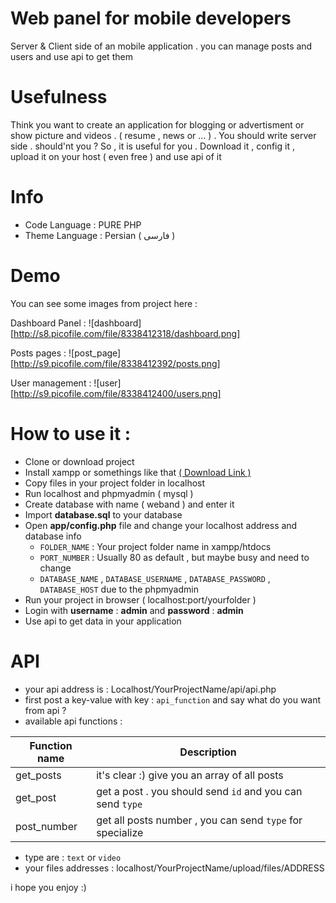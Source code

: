 # Web panel for mobile developers
Server &amp; Client side of an mobile application . you can manage posts and users and use api to get them

# Usefulness
Think you want to create an application for blogging or advertisment or show picture and videos . ( resume , news or ... ) . You should write server side . should'nt you ? So , it is useful for you . Download it , config it , upload it on your host ( even free ) and use api of it

# Info 
- Code Language : PURE PHP 
- Theme Language : Persian ( فارسی )

# Demo
You can see some images from project here :

Dashboard Panel :
![dashboard][http://s8.picofile.com/file/8338412318/dashboard.png]

Posts pages :
![post_page][http://s9.picofile.com/file/8338412392/posts.png]

User management :
![user][http://s9.picofile.com/file/8338412400/users.png]


# How to use it :
- Clone or download project
- Install xampp or somethings like that [( Download Link )](http://p30download.com/fa/entry/37583)
- Copy files in your project folder in localhost
- Run localhost and phpmyadmin ( mysql )
- Create database with name ( weband ) and enter it
- Import **database.sql** to your database
- Open **app/config.php** file and change your localhost address and database info
   - `FOLDER_NAME` : Your project folder name in xampp/htdocs
   - `PORT_NUMBER` : Usually 80 as default , but maybe busy and need to change 
   - `DATABASE_NAME` , `DATABASE_USERNAME` , `DATABASE_PASSWORD` , `DATABASE_HOST` due to the phpmyadmin
- Run your project in browser ( localhost:port/yourfolder )
- Login with **username** : **admin** and **password** : **admin**
- Use api to get data in your application

# API
- your api address is : Localhost/YourProjectName/api/api.php
- first post a key-value with key : `api_function` and say what do you want from api ?
- available api functions : 

| Function name | Description |
| ------ | ------ |
| get_posts | it's clear :) give you an array of all posts |
| get_post | get a post . you should send `id` and you can send `type` |
| post_number | get all posts number , you can send `type` for specialize |

- type are : `text` or `video`
- your files addresses : localhost/YourProjectName/upload/files/ADDRESS

i hope you enjoy :)
